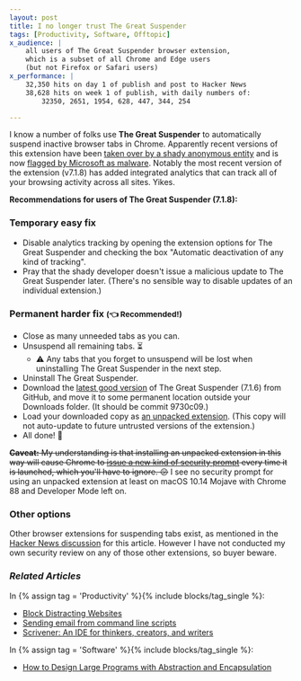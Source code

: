```yaml
---
layout: post
title: I no longer trust The Great Suspender
tags: [Productivity, Software, Offtopic]
x_audience: |
    all users of The Great Suspender browser extension,
    which is a subset of all Chrome and Edge users
    (but not Firefox or Safari users)
x_performance: |
    32,350 hits on day 1 of publish and post to Hacker News
    38,628 hits on week 1 of publish, with daily numbers of:
        32350, 2651, 1954, 628, 447, 344, 254

---
```


I know a number of folks use **The Great Suspender** to automatically suspend
inactive browser tabs in Chrome. Apparently recent versions of this extension
have been [taken over by a shady anonymous entity] and is now
[flagged by Microsoft as malware]. Notably the most recent
version of the extension (v7.1.8) has added integrated analytics that can
track all of your browsing activity across all sites. Yikes.

[taken over by a shady anonymous entity]: https://www.reddit.com/r/KyleTaylor/comments/jowlt2/open_source_development_the_great_suspender_saga/
[flagged by Microsoft as malware]: https://www.windowscentral.com/great-suspender-extension-now-flagged-malware-edge-has-built-replacement

**Recommendations for users of The Great Suspender (7.1.8):**

### Temporary easy fix

* Disable analytics tracking by opening the extension options for
  The Great Suspender and checking the box
  "Automatic deactivation of any kind of tracking".
* Pray that the shady developer doesn't issue a malicious update to The Great Suspender later.
  (There's no sensible way to disable updates of an individual extension.)

### Permanent harder fix <small>(👈 **Recommended!**)</small>

* Close as many unneeded tabs as you can.
* Unsuspend all remaining tabs. ⏳
    * ⚠️ Any tabs that you forget to unsuspend will be lost
      when uninstalling The Great Suspender in the next step.
* Uninstall The Great Suspender.
* Download the [latest good version] of The Great Suspender (7.1.6) from GitHub, 
  and move it to some permanent location outside your Downloads folder.
  (It should be commit 9730c09.)
* Load your downloaded copy as [an unpacked extension].
  (This copy will not auto-update to future untrusted versions of the extension.)
* All done! 🎉

<s>**Caveat:** My understanding is that installing an unpacked extension in this way
will cause Chrome to [issue a new kind of security prompt] every time it is
launched, which you'll have to ignore. 😕</s>
I see no security prompt for using an unpacked extension at least on
macOS 10.14 Mojave with Chrome 88 and Developer Mode left on.

[issue a new kind of security prompt]: https://news.ycombinator.com/item?id=25847171

### Other options

Other browser extensions for suspending tabs exist, as mentioned in the
[Hacker News discussion] for this article. However I have not conducted my own
security review on any of those other extensions, so buyer beware.

[latest good version]: https://github.com/greatsuspender/thegreatsuspender/releases/tag/v7.1.6
[an unpacked extension]: https://lifehacker.com/how-you-can-still-download-chrome-extensions-without-us-1826796797
[Hacker News discussion]: https://news.ycombinator.com/item?id=25846504

### *Related Articles*

In {% assign tag = 'Productivity' %}{% include blocks/tag_single %}:

* [Block Distracting Websites](/articles/2015/03/23/block-distracting-websites/)
* [Sending email from command line scripts](/articles/2013/07/27/sending-email-from-command-line-scripts/)
* [Scrivener: An IDE for thinkers, creators, and writers](/articles/2013/10/27/scrivener-an-ide-for-thinkers-creators-and-writers/)

In {% assign tag = 'Software' %}{% include blocks/tag_single %}:

* [How to Design Large Programs with Abstraction and Encapsulation](/articles/2017/03/25/how-to-design-large-programs-with-abstraction-and-encapsulation/)


